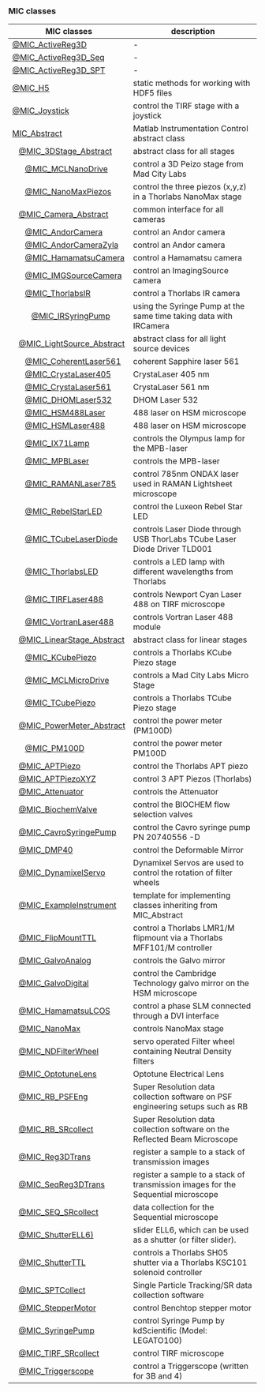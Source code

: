 ### MIC classes

|**MIC** classes|description|
-------------|---
[@MIC_ActiveReg3D](../@MIC_ActiveReg3D/Documentation/MIC_ActiveReg3D.md) | -
[@MIC_ActiveReg3D_Seq](../@MIC_ActiveReg3D_Seq/Documentation/MIC_ActiveReg3D_Seq.md) | -
[@MIC_ActiveReg3D_SPT](../@MIC_ActiveReg3D_SPT/Documentation/MIC_ActiveReg3D_SPT.md) | -
[@MIC_H5](../@MIC_H5/Documentation/MIC_H5.md) | static methods for working with HDF5 files
[@MIC_Joystick](../@MIC_Joystick/Documentation/MIC_Joystick.md) | control the TIRF stage with a joystick
[MIC_Abstract](../MIC_Abstract.m) | Matlab Instrumentation Control abstract class
&nbsp;&nbsp;&nbsp;[@MIC_3DStage_Abstract](../@MIC_3DStage_Abstract/Documentation/MIC_3DStage_Abstract.md) | abstract class for all stages
&nbsp;&nbsp;&nbsp;&nbsp;&nbsp;&nbsp;[@MIC_MCLNanoDrive](../@MIC_MCLNanoDrive/Documentation/MIC_MCLNanoDrive.md) | control a 3D Peizo stage from Mad City Labs
&nbsp;&nbsp;&nbsp;&nbsp;&nbsp;&nbsp;[@MIC_NanoMaxPiezos](../@MIC_NanoMaxPiezos/Documentation/MIC_NanoMaxPiezos.md) | control the three piezos (x,y,z) in a Thorlabs NanoMax stage
&nbsp;&nbsp;&nbsp;[@MIC_Camera_Abstract](../@MIC_Camera_Abstract/Documentation/MIC_Camera_Abstract.md) | common interface for all cameras
&nbsp;&nbsp;&nbsp;&nbsp;&nbsp;&nbsp;[@MIC_AndorCamera](../@MIC_AndorCamera/Documentation/MIC_AndorCamera.md) | control an Andor camera
&nbsp;&nbsp;&nbsp;&nbsp;&nbsp;&nbsp;[@MIC_AndorCameraZyla](../@MIC_AndorCameraZyla/Documentation/MIC_AndorCameraZyla.md) | control an Andor camera
&nbsp;&nbsp;&nbsp;&nbsp;&nbsp;&nbsp;[@MIC_HamamatsuCamera](../@MIC_HamamatsuCamera/Documentation/MIC_HamamatsuCamera.md) | control a Hamamatsu camera
&nbsp;&nbsp;&nbsp;&nbsp;&nbsp;&nbsp;[@MIC_IMGSourceCamera](../@MIC_IMGSourceCamera/Documentation/MIC_IMGSourceCamera.md) | control an ImagingSource camera
&nbsp;&nbsp;&nbsp;&nbsp;&nbsp;&nbsp;[@MIC_ThorlabsIR](../@MIC_ThorlabsIR/Documentation/MIC_ThorlabsIR.md) | control a Thorlabs IR camera
&nbsp;&nbsp;&nbsp;&nbsp;&nbsp;&nbsp;&nbsp;&nbsp;&nbsp;[@MIC_IRSyringPump](../@MIC_IRSyringPump/Documentation/MIC_IRSyringPump.md) | using the Syringe Pump at the same time taking data with IRCamera
&nbsp;&nbsp;&nbsp;[@MIC_LightSource_Abstract](../@MIC_LightSource_Abstract/Documentation/MIC_LightSource_Abstract.md) | abstract class for all light source devices
&nbsp;&nbsp;&nbsp;&nbsp;&nbsp;&nbsp;[@MIC_CoherentLaser561](../@MIC_CoherentLaser561/Documentation/MIC_CoherentLaser561.md) | coherent Sapphire laser 561
&nbsp;&nbsp;&nbsp;&nbsp;&nbsp;&nbsp;[@MIC_CrystaLaser405](../@MIC_CrystaLaser405/Documentation/MIC_CrystaLaser405.md) | CrystaLaser 405 nm
&nbsp;&nbsp;&nbsp;&nbsp;&nbsp;&nbsp;[@MIC_CrystaLaser561](../@MIC_CrystaLaser561/Documentation/MIC_CrystaLaser561.md) | CrystaLaser 561 nm
&nbsp;&nbsp;&nbsp;&nbsp;&nbsp;&nbsp;[@MIC_DHOMLaser532](../@MIC_DHOMLaser532/Documentation/MIC_DHOMLaser532.md) | DHOM Laser 532
&nbsp;&nbsp;&nbsp;&nbsp;&nbsp;&nbsp;[@MIC_HSM488Laser](../@MIC_HSM488Laser/Documentation/MIC_HSM488Laser.md) | 488 laser on HSM microscope
&nbsp;&nbsp;&nbsp;&nbsp;&nbsp;&nbsp;[@MIC_HSMLaser488](../@MIC_HSMLaser488/Documentation/MIC_HSMLaser488.md) | 488 laser on HSM microscope
&nbsp;&nbsp;&nbsp;&nbsp;&nbsp;&nbsp;[@MIC_IX71Lamp](../@MIC_IX71Lamp/Documentation/MIC_IX71Lamp.md) | controls the Olympus lamp for the MPB-laser
&nbsp;&nbsp;&nbsp;&nbsp;&nbsp;&nbsp;[@MIC_MPBLaser](../@MIC_MPBLaser/Documentation/MIC_MPBLaser.md) | controls the MPB-laser
&nbsp;&nbsp;&nbsp;&nbsp;&nbsp;&nbsp;[@MIC_RAMANLaser785](../@MIC_RAMANLaser785/Documentation/MIC_RAMANLaser785.md) | control 785nm ONDAX laser used in RAMAN Lightsheet microscope
&nbsp;&nbsp;&nbsp;&nbsp;&nbsp;&nbsp;[@MIC_RebelStarLED](../@MIC_RebelStarLED/Documentation/MIC_RebelStarLED.md) | control the Luxeon Rebel Star LED
&nbsp;&nbsp;&nbsp;&nbsp;&nbsp;&nbsp;[@MIC_TCubeLaserDiode](../@MIC_TCubeLaserDiode/Documentation/MIC_TCubeLaserDiode.md) | controls Laser Diode through USB ThorLabs TCube Laser Diode Driver TLD001
&nbsp;&nbsp;&nbsp;&nbsp;&nbsp;&nbsp;[@MIC_ThorlabsLED](../@MIC_ThorlabsLED/Documentation/MIC_ThorlabsLED.md) | controls a LED lamp with different wavelengths from Thorlabs
&nbsp;&nbsp;&nbsp;&nbsp;&nbsp;&nbsp;[@MIC_TIRFLaser488](../@MIC_TIRFLaser488/Documentation/MIC_TIRFLaser488.md) | controls Newport Cyan Laser 488 on TIRF microscope
&nbsp;&nbsp;&nbsp;&nbsp;&nbsp;&nbsp;[@MIC_VortranLaser488](../@MIC_VortranLaser488/Documentation/MIC_VortranLaser488.md) | controls Vortran Laser 488 module
&nbsp;&nbsp;&nbsp;[@MIC_LinearStage_Abstract](../@MIC_LinearStage_Abstract/Documentation/MIC_LinearStage_Abstract.md) | abstract class for linear stages
&nbsp;&nbsp;&nbsp;&nbsp;&nbsp;&nbsp;[@MIC_KCubePiezo](../@MIC_KCubePiezo/Documentation/MIC_KCubePiezo.md) | controls a Thorlabs KCube Piezo stage
&nbsp;&nbsp;&nbsp;&nbsp;&nbsp;&nbsp;[@MIC_MCLMicroDrive](../@MIC_MCLMicroDrive/Documentation/MIC_MCLMicroDrive.md) | controls a Mad City Labs Micro Stage
&nbsp;&nbsp;&nbsp;&nbsp;&nbsp;&nbsp;[@MIC_TCubePiezo](../@MIC_TCubePiezo/Documentation/MIC_TCubePiezo.md) | controls a Thorlabs TCube Piezo stage
&nbsp;&nbsp;&nbsp;[@MIC_PowerMeter_Abstract](../@MIC_PowerMeter_Abstract/Documentation/MIC_PowerMeter_Abstract.md) | control the power meter (PM100D)
&nbsp;&nbsp;&nbsp;&nbsp;&nbsp;&nbsp;[@MIC_PM100D](../@MIC_PM100D/Documentation/MIC_PM100D.md) | control the power meter PM100D
&nbsp;&nbsp;&nbsp;[@MIC_APTPiezo](../@MIC_APTPiezo/Documentation/MIC_APTPiezo.md) | control the Thorlabs APT piezo
&nbsp;&nbsp;&nbsp;[@MIC_APTPiezoXYZ](../@MIC_APTPiezoXYZ/Documentation/MIC_APTPiezoXYZ.md) | control 3 APT Piezos (Thorlabs)
&nbsp;&nbsp;&nbsp;[@MIC_Attenuator](../@MIC_Attenuator/Documentation/MIC_Attenuator.md) | controls the Attenuator
&nbsp;&nbsp;&nbsp;[@MIC_BiochemValve](../@MIC_BiochemValve/Documentation/MIC_BiochemValve.md) | control the BIOCHEM flow selection valves
&nbsp;&nbsp;&nbsp;[@MIC_CavroSyringePump](../@MIC_CavroSyringePump/Documentation/MIC_CavroSyringePump.md) | control the Cavro syringe pump PN 20740556 -D
&nbsp;&nbsp;&nbsp;[@MIC_DMP40](../@MIC_DMP40/Documentation/MIC_DMP40.md) | control the Deformable Mirror
&nbsp;&nbsp;&nbsp;[@MIC_DynamixelServo](../@MIC_DynamixelServo/Documentation/MIC_DynamixelServo.md) | Dynamixel Servos are used to control the rotation of filter wheels
&nbsp;&nbsp;&nbsp;[@MIC_ExampleInstrument](../@MIC_ExampleInstrument/Documentation/MIC_ExampleInstrument.md) | template for implementing classes inheriting from MIC_Abstract
&nbsp;&nbsp;&nbsp;[@MIC_FlipMountTTL](../@MIC_FlipMountTTL/Documentation/MIC_FlipMountTTL.md) | control a Thorlabs LMR1/M flipmount via a Thorlabs MFF101/M controller
&nbsp;&nbsp;&nbsp;[@MIC_GalvoAnalog](../@MIC_GalvoAnalog/Documentation/MIC_GalvoAnalog.md) | controls the Galvo mirror
&nbsp;&nbsp;&nbsp;[@MIC_GalvoDigital](../@MIC_GalvoDigital/Documentation/MIC_GalvoDigital.md) | control the Cambridge Technology galvo mirror on the HSM microscope
&nbsp;&nbsp;&nbsp;[@MIC_HamamatsuLCOS](../@MIC_HamamatsuLCOS/Documentation/MIC_HamamatsuLCOS.md) | control a phase SLM connected through a DVI interface
&nbsp;&nbsp;&nbsp;[@MIC_NanoMax](../@MIC_NanoMax/Documentation/MIC_NanoMax.md) | controls NanoMax stage
&nbsp;&nbsp;&nbsp;[@MIC_NDFilterWheel](../@MIC_NDFilterWheel/Documentation/MIC_NDFilterWheel.md) | servo operated Filter wheel containing Neutral Density filters
&nbsp;&nbsp;&nbsp;[@MIC_OptotuneLens](../@MIC_OptotuneLens/Documentation/MIC_OptotuneLens.md) | Optotune Electrical Lens
&nbsp;&nbsp;&nbsp;[@MIC_RB_PSFEng](../@MIC_RB_PSFEng/Documentation/MIC_RB_PSFEng.md) | Super Resolution data collection software on PSF engineering setups such as RB
&nbsp;&nbsp;&nbsp;[@MIC_RB_SRcollect](../@MIC_RB_SRcollect/Documentation/MIC_RB_SRcollect.md) | Super Resolution data collection software on the Reflected Beam Microscope
&nbsp;&nbsp;&nbsp;[@MIC_Reg3DTrans](../@MIC_Reg3DTrans/Documentation/MIC_Reg3DTrans.md) | register a sample to a stack of transmission images
&nbsp;&nbsp;&nbsp;[@MIC_SeqReg3DTrans](../@MIC_SeqReg3DTrans/Documentation/MIC_SeqReg3DTrans.md) | register a sample to a stack of transmission images for the Sequential microscope
&nbsp;&nbsp;&nbsp;[@MIC_SEQ_SRcollect](../@MIC_SEQ_SRcollect/Documentation/MIC_SEQ_SRcollect.md) | data collection for the Sequential microscope
&nbsp;&nbsp;&nbsp;[@MIC_ShutterELL6)](../@MIC_ShutterELL6/Documentation/MIC_ShutterELL6.md) | slider ELL6, which can be used as a shutter (or filter slider).    
&nbsp;&nbsp;&nbsp;[@MIC_ShutterTTL](../@MIC_ShutterTTL/Documentation/MIC_ShutterTTL.md) | controls a Thorlabs SH05 shutter via a Thorlabs KSC101 solenoid controller
&nbsp;&nbsp;&nbsp;[@MIC_SPTCollect](../@MIC_SPTCollect/Documentation/MIC_SPTCollect.md) | Single Particle Tracking/SR data collection software
&nbsp;&nbsp;&nbsp;[@MIC_StepperMotor](../@MIC_StepperMotor/Documentation/MIC_StepperMotor.md) | control Benchtop stepper motor
&nbsp;&nbsp;&nbsp;[@MIC_SyringePump](../@MIC_SyringePump/Documentation/MIC_SyringePump.md) | control Syringe Pump by kdScientific (Model: LEGATO100)
&nbsp;&nbsp;&nbsp;[@MIC_TIRF_SRcollect](../@MIC_TIRF_SRcollect/Documentation/MIC_TIRF_SRcollect.md) | control TIRF microscope
&nbsp;&nbsp;&nbsp;[@MIC_Triggerscope](../@MIC_Triggerscope/Documentation/MIC_Triggerscope.md) | control a Triggerscope (written for 3B and 4)
